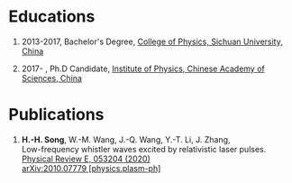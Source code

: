 Educations
====
1. 2013-2017, Bachelor's Degree, [College of Physics, Sichuan University, China](http://physics.scu.edu.cn/)

1. 2017-    , Ph.D Candidate, [Institute of Physics, Chinese Academy of Sciences, China](http://www.iop.cas.cn/)

Publications
====
1. **H.-H. Song**, W.-M. Wang, J.-Q. Wang, Y.-T. Li, J. Zhang,<br/>
   Low-frequency whistler waves excited by relativistic laser pulses.<br/>
   [Physical Review E, 053204 (2020)](https://journals.aps.org/pre/abstract/10.1103/PhysRevE.102.053204)<br/>
   [arXiv:2010.07779 [physics.plasm-ph]](https://arxiv.org/abs/2010.07779)
